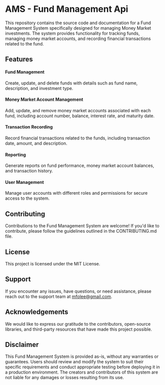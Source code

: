 # AMS - Fund Management Api
This repository contains the source code and documentation for a Fund Management System specifically designed for managing Money Market investments. The system provides functionality for tracking funds, managing money market accounts, and recording financial transactions related to the fund.

## Features

#### Fund Management
Create, update, and delete funds with details such as fund name, description, and investment type.
#### Money Market Account Management
Add, update, and remove money market accounts associated with each fund, including account number, balance, interest rate, and maturity date.
#### Transaction Recording
Record financial transactions related to the funds, including transaction date, amount, and description.
#### Reporting
Generate reports on fund performance, money market account balances, and transaction history.
#### User Management 
Manage user accounts with different roles and permissions for secure access to the system.


## Contributing
Contributions to the Fund Management System are welcome! If you'd like to contribute, please follow the guidelines outlined in the CONTRIBUTING.md file.

## License
This project is licensed under the MIT License.

## Support
If you encounter any issues, have questions, or need assistance, please reach out to the support team at mfolee@gmail.com.

## Acknowledgements
We would like to express our gratitude to the contributors, open-source libraries, and third-party resources that have made this project possible.

## Disclaimer
This Fund Management System is provided as-is, without any warranties or guarantees. Users should review and modify the system to suit their specific requirements and conduct appropriate testing before deploying it in a production environment. The creators and contributors of this system are not liable for any damages or losses resulting from its use.




